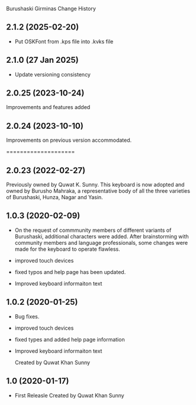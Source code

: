 Burushaski Girminas Change History

2.1.2 (2025-02-20)
------------------
* Put OSKFont from .kps file into .kvks file

2.1.0 (27 Jan 2025)
-----------------
* Update versioning consistency

2.0.25 (2023-10-24)
----------------
Improvements and features added

2.0.24 (2023-10-10)
----------------

Improvements on previous version accommodated. 


====================

2.0.23 (2022-02-27)
----------------

Previously owned by Quwat K. Sunny. This keyboard is now adopted and owned by Burusho Mahraka, a representative
body of all the three varieties of Burushaski, Hunza, Nagar and Yasin. 


1.0.3 (2020-02-09)
----------------
* On the request of commmunity members of different variants of Burushaski, additional characters were
  added. After brainstorming with community members and language professionals, some changes were made for the keyboard to operate flawless. 
   
* improved touch devices
* fixed typos and help page has been updated. 
* Improved keyboard informaiton text

1.0.2 (2020-01-25)
----------------
* Bug fixes.
* improved touch devices
* fixed types and added help page information
* Improved keyboard informaiton text

  Created by Quwat Khan Sunny



1.0 (2020-01-17)
----------------
* First Releasle
  Created by Quwat Khan Sunny
